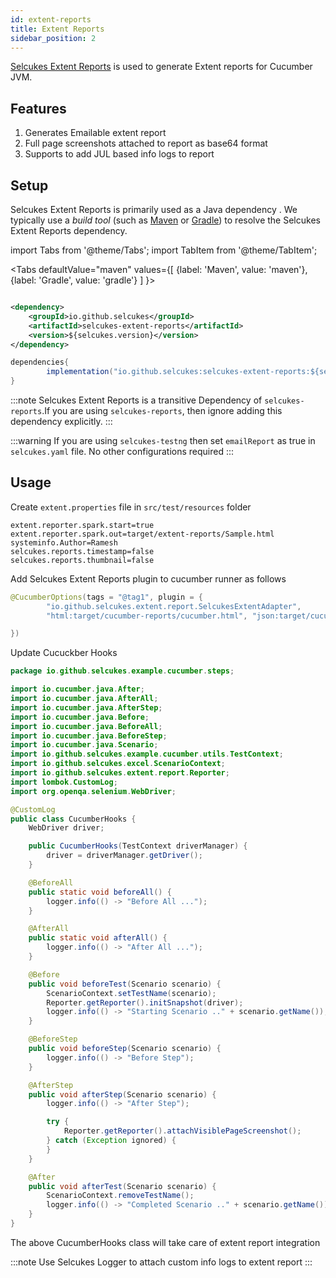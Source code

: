 ```yaml
---
id: extent-reports
title: Extent Reports
sidebar_position: 2
---
```


[Selcukes Extent Reports](https://github.com/selcukes/selcukes-java/tree/master/selcukes-extent-reports) is used to
generate Extent reports for Cucumber JVM.

## Features

1. Generates Emailable extent report
2. Full page screenshots attached to report as base64 format
3. Supports to add JUL based info logs to report

## Setup

Selcukes Extent Reports is primarily used as a Java dependency . We typically use a _build tool_ (such
as [Maven](https://maven.apache.org/) or [Gradle](https://gradle.org/)) to resolve the Selcukes Extent Reports
dependency.

import Tabs from '@theme/Tabs'; import TabItem from '@theme/TabItem';

<Tabs defaultValue="maven"
values={[
{label: 'Maven', value: 'maven'},{label: 'Gradle', value: 'gradle'}
]
}>

<TabItem value="maven">

```xml

<dependency>
    <groupId>io.github.selcukes</groupId>
    <artifactId>selcukes-extent-reports</artifactId>
    <version>${selcukes.version}</version>
</dependency>
```

</TabItem>
<TabItem value="gradle">

```java
dependencies{
        implementation("io.github.selcukes:selcukes-extent-reports:${selcukes.version}")
}
```

</TabItem>
</Tabs>

:::note 
Selcukes Extent Reports is a transitive Dependency of `selcukes-reports`.If you are using `selcukes-reports`,
then ignore adding this dependency explicitly.
:::

:::warning 
If you are using `selcukes-testng` then  set `emailReport` as true in `selcukes.yaml` file. No other configurations required
:::

## Usage

Create `extent.properties` file in `src/test/resources` folder

```shell
extent.reporter.spark.start=true
extent.reporter.spark.out=target/extent-reports/Sample.html
systeminfo.Author=Ramesh
selcukes.reports.timestamp=false
selcukes.reports.thumbnail=false
```

Add Selcukes Extent Reports plugin to cucumber runner as follows

```java
@CucumberOptions(tags = "@tag1", plugin = {
        "io.github.selcukes.extent.report.SelcukesExtentAdapter",
        "html:target/cucumber-reports/cucumber.html", "json:target/cucumber-reports/cucumber.json"

})
```
Update Cucuckber Hooks 
```java
package io.github.selcukes.example.cucumber.steps;

import io.cucumber.java.After;
import io.cucumber.java.AfterAll;
import io.cucumber.java.AfterStep;
import io.cucumber.java.Before;
import io.cucumber.java.BeforeAll;
import io.cucumber.java.BeforeStep;
import io.cucumber.java.Scenario;
import io.github.selcukes.example.cucumber.utils.TestContext;
import io.github.selcukes.excel.ScenarioContext;
import io.github.selcukes.extent.report.Reporter;
import lombok.CustomLog;
import org.openqa.selenium.WebDriver;

@CustomLog
public class CucumberHooks {
	WebDriver driver;

	public CucumberHooks(TestContext driverManager) {
		driver = driverManager.getDriver();
	}

	@BeforeAll
	public static void beforeAll() {
		logger.info(() -> "Before All ...");
	}

	@AfterAll
	public static void afterAll() {
		logger.info(() -> "After All ...");
	}

	@Before
	public void beforeTest(Scenario scenario) {
		ScenarioContext.setTestName(scenario);
		Reporter.getReporter().initSnapshot(driver);
		logger.info(() -> "Starting Scenario .." + scenario.getName());
	}

	@BeforeStep
	public void beforeStep(Scenario scenario) {
		logger.info(() -> "Before Step");
	}

	@AfterStep
	public void afterStep(Scenario scenario) {
		logger.info(() -> "After Step");

		try {
			Reporter.getReporter().attachVisiblePageScreenshot();
		} catch (Exception ignored) {
		}
	}

	@After
	public void afterTest(Scenario scenario) {
		ScenarioContext.removeTestName();
		logger.info(() -> "Completed Scenario .." + scenario.getName());
	}
}
```
The above CucumberHooks class will take care of extent report integration

:::note 
Use Selcukes Logger to attach custom info logs to extent report
:::
